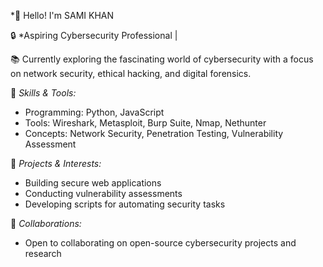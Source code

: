 *👋 Hello! I'm SAMI KHAN

🔒 *Aspiring Cybersecurity Professional | 

📚 Currently exploring the fascinating world of cybersecurity with a focus on network security, ethical hacking, and digital forensics. 

🔧 *Skills & Tools:*
- Programming: Python, JavaScript
- Tools: Wireshark, Metasploit, Burp Suite, Nmap, Nethunter
- Concepts: Network Security, Penetration Testing, Vulnerability Assessment

🌱 *Projects & Interests:*
- Building secure web applications
- Conducting vulnerability assessments
- Developing scripts for automating security tasks

👥 *Collaborations:*
- Open to collaborating on open-source cybersecurity projects and research
